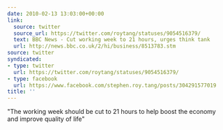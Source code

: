 ```yaml
---
date: 2010-02-13 13:03:00+00:00
link:
  source: twitter
  source_url: https://twitter.com/roytang/statuses/9054516379/
  text: BBC News - Cut working week to 21 hours, urges think tank
  url: http://news.bbc.co.uk/2/hi/business/8513783.stm
source: twitter
syndicated:
- type: twitter
  url: https://twitter.com/roytang/statuses/9054516379/
- type: facebook
  url: https://www.facebook.com/stephen.roy.tang/posts/304291577019
title: ''
---
```


"The working week should be cut to 21 hours to help boost the economy and improve quality of life"